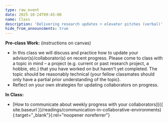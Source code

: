 ```yaml
---
type: raw_event
date: 2025-10-24T09:45:00
name: Class
description: 'Delivering research updates + elevator pitches (verbal)'
hide_from_announcments: true
---
```


**Pre-class Work:** (instructions on canvas)
* In this class we will discuss and practice how to update your advisor(s)/collaborator(s) on recent progress. Please come to class with a topic in mind – a project (e.g. current or past research project, a hobbie, etc.) that you have worked on but haven't yet completed. The topic should be reasonably technical (your fellow classmates should only have a partial prior understanding of the topic).
* Reflect on your own strategies for updating collaborators on progress.

**In Class:** 
* [How to communicate about weekly progress with your collaborators]({{ site.baseurl }}/readings/communication-in-collaborative-environments){:target="_blank"}{:rel="noopener noreferrer"}
<!-- \[[slides](https://docs.google.com/presentation/d/1o7C26CdeZwkIwqK7Rvohzng9C2OHFCW8acZTPoXMIwY/edit?usp=sharing){:target="_blank"}{:rel="noopener noreferrer"}\] -->
